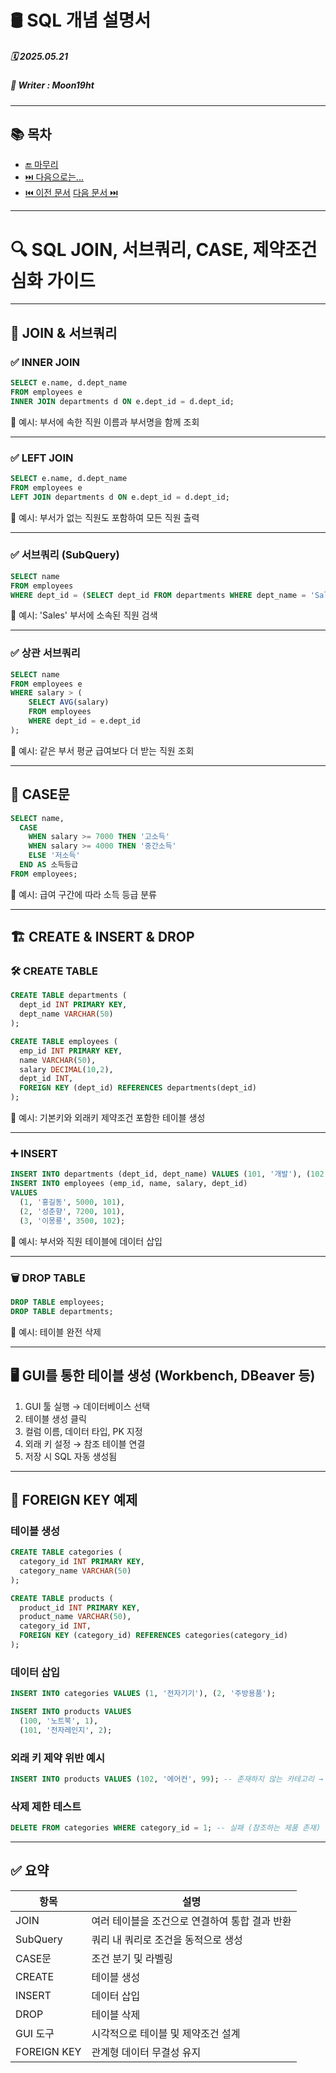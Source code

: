 # 🛢️ SQL 개념 설명서

##### 🗓️ 2025.05.21
##### 📝 Writer : Moon19ht

---

## 📚 목차

- [🔚 마무리](#-마무리)
- [⏭️ 다음으로는...](#️-다음으로는)
- [⏮️ 이전 문서](./0520%20Python정리.md) [다음 문서 ⏭️](./0526%20SQL정리.md)

---



# 🔍 SQL JOIN, 서브쿼리, CASE, 제약조건 심화 가이드

---

## 🔗 JOIN & 서브쿼리

### ✅ INNER JOIN

```sql
SELECT e.name, d.dept_name
FROM employees e
INNER JOIN departments d ON e.dept_id = d.dept_id;
```

📌 예시: 부서에 속한 직원 이름과 부서명을 함께 조회

---

### ✅ LEFT JOIN

```sql
SELECT e.name, d.dept_name
FROM employees e
LEFT JOIN departments d ON e.dept_id = d.dept_id;
```

📌 예시: 부서가 없는 직원도 포함하여 모든 직원 출력

---

### ✅ 서브쿼리 (SubQuery)

```sql
SELECT name
FROM employees
WHERE dept_id = (SELECT dept_id FROM departments WHERE dept_name = 'Sales');
```

📌 예시: 'Sales' 부서에 소속된 직원 검색

---

### ✅ 상관 서브쿼리

```sql
SELECT name
FROM employees e
WHERE salary > (
    SELECT AVG(salary)
    FROM employees
    WHERE dept_id = e.dept_id
);
```

📌 예시: 같은 부서 평균 급여보다 더 받는 직원 조회

---

## 🔀 CASE문

```sql
SELECT name,
  CASE
    WHEN salary >= 7000 THEN '고소득'
    WHEN salary >= 4000 THEN '중간소득'
    ELSE '저소득'
  END AS 소득등급
FROM employees;
```

📌 예시: 급여 구간에 따라 소득 등급 분류

---

## 🏗️ CREATE & INSERT & DROP

### 🛠️ CREATE TABLE

```sql
CREATE TABLE departments (
  dept_id INT PRIMARY KEY,
  dept_name VARCHAR(50)
);

CREATE TABLE employees (
  emp_id INT PRIMARY KEY,
  name VARCHAR(50),
  salary DECIMAL(10,2),
  dept_id INT,
  FOREIGN KEY (dept_id) REFERENCES departments(dept_id)
);
```

📌 예시: 기본키와 외래키 제약조건 포함한 테이블 생성

---

### ➕ INSERT

```sql
INSERT INTO departments (dept_id, dept_name) VALUES (101, '개발'), (102, '영업');
INSERT INTO employees (emp_id, name, salary, dept_id)
VALUES 
  (1, '홍길동', 5000, 101),
  (2, '성춘향', 7200, 101),
  (3, '이몽룡', 3500, 102);
```

📌 예시: 부서와 직원 테이블에 데이터 삽입

---

### 🗑️ DROP TABLE

```sql
DROP TABLE employees;
DROP TABLE departments;
```

📌 예시: 테이블 완전 삭제

---

## 🖥️ GUI를 통한 테이블 생성 (Workbench, DBeaver 등)

1. GUI 툴 실행 → 데이터베이스 선택
2. 테이블 생성 클릭
3. 컬럼 이름, 데이터 타입, PK 지정
4. 외래 키 설정 → 참조 테이블 연결
5. 저장 시 SQL 자동 생성됨

---

## 🔗 FOREIGN KEY 예제

### 테이블 생성

```sql
CREATE TABLE categories (
  category_id INT PRIMARY KEY,
  category_name VARCHAR(50)
);

CREATE TABLE products (
  product_id INT PRIMARY KEY,
  product_name VARCHAR(50),
  category_id INT,
  FOREIGN KEY (category_id) REFERENCES categories(category_id)
);
```

### 데이터 삽입

```sql
INSERT INTO categories VALUES (1, '전자기기'), (2, '주방용품');

INSERT INTO products VALUES
  (100, '노트북', 1),
  (101, '전자레인지', 2);
```

### 외래 키 제약 위반 예시

```sql
INSERT INTO products VALUES (102, '에어컨', 99); -- 존재하지 않는 카테고리 → 오류 발생
```

### 삭제 제한 테스트

```sql
DELETE FROM categories WHERE category_id = 1; -- 실패 (참조하는 제품 존재)
```

---

## ✅ 요약

| 항목 | 설명 |
|------|------|
| JOIN | 여러 테이블을 조건으로 연결하여 통합 결과 반환 |
| SubQuery | 쿼리 내 쿼리로 조건을 동적으로 생성 |
| CASE문 | 조건 분기 및 라벨링 |
| CREATE | 테이블 생성 |
| INSERT | 데이터 삽입 |
| DROP | 테이블 삭제 |
| GUI 도구 | 시각적으로 테이블 및 제약조건 설계 |
| FOREIGN KEY | 관계형 데이터 무결성 유지 |


